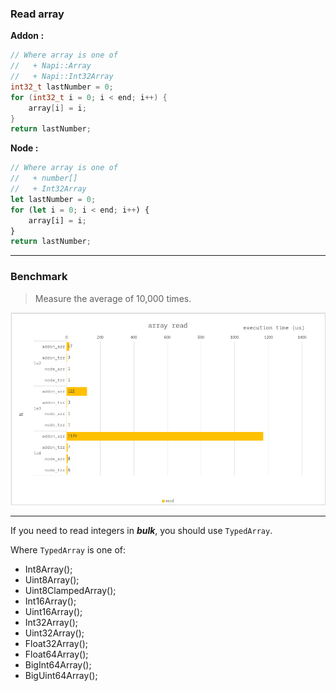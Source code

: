 ### Read array

**Addon :**

```cpp
// Where array is one of
//   + Napi::Array
//   + Napi::Int32Array
int32_t lastNumber = 0;
for (int32_t i = 0; i < end; i++) {
    array[i] = i;
}
return lastNumber;
```

**Node :**

```ts
// Where array is one of
//   + number[]
//   + Int32Array
let lastNumber = 0;
for (let i = 0; i < end; i++) {
    array[i] = i;
}
return lastNumber;
```

---

### Benchmark

> Measure the average of 10,000 times.

![](./resource/benchmark.png)

---

If you need to read integers in **_bulk_**, you should use `TypedArray`.

Where `TypedArray` is one of:

-   Int8Array();
-   Uint8Array();
-   Uint8ClampedArray();
-   Int16Array();
-   Uint16Array();
-   Int32Array();
-   Uint32Array();
-   Float32Array();
-   Float64Array();
-   BigInt64Array();
-   BigUint64Array();
